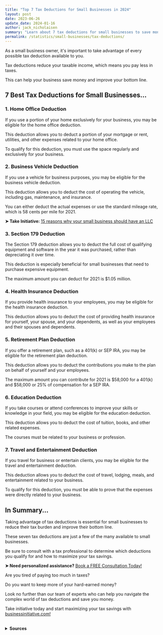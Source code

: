 ```yaml
---
title: "Top 7 Tax Deductions for Small Businesses in 2024"
layout: post
date: 2023-06-26
update_date: 2024-01-16
author: jack_nicholaisen
summary: "Learn about 7 tax deductions for small businesses to save money on taxes."
permalink: /statistics/small-businesses/tax-deductions/
---
```


As a small business owner, it's important to take advantage of every possible tax deduction available to you. 

Tax deductions reduce your taxable income, which means you pay less in taxes. 

This can help your business save money and improve your bottom line. 

## 7 Best Tax Deductions for Small Businesses...

### 1.  Home Office Deduction

If you use a portion of your home exclusively for your business, you may be eligible for the home office deduction. 

This deduction allows you to deduct a portion of your mortgage or rent, utilities, and other expenses related to your home office. 

To qualify for this deduction, you must use the space regularly and exclusively for your business.

### 2.  Business Vehicle Deduction

If you use a vehicle for business purposes, you may be eligible for the business vehicle deduction. 

This deduction allows you to deduct the cost of operating the vehicle, including gas, maintenance, and insurance. 

You can either deduct the actual expenses or use the standard mileage rate, which is 58 cents per mile for 2021.

<p><b>➤ Take Initiative: </b> <a href="https://www.businessinitiative.org/llc/benefits-for-small-businesses/" target="_blank"> 15 reasons why your small business should have an LLC</a></p>

### 3.  Section 179 Deduction

The Section 179 deduction allows you to deduct the full cost of qualifying equipment and software in the year it was purchased, rather than depreciating it over time. 

This deduction is especially beneficial for small businesses that need to purchase expensive equipment. 

The maximum amount you can deduct for 2021 is $1.05 million.

### 4.  Health Insurance Deduction

If you provide health insurance to your employees, you may be eligible for the health insurance deduction. 

This deduction allows you to deduct the cost of providing health insurance for yourself, your spouse, and your dependents, as well as your employees and their spouses and dependents.

### 5.  Retirement Plan Deduction

If you offer a retirement plan, such as a 401(k) or SEP IRA, you may be eligible for the retirement plan deduction. 

This deduction allows you to deduct the contributions you make to the plan on behalf of yourself and your employees. 

The maximum amount you can contribute for 2021 is $58,000 for a 401(k) and $58,000 or 25% of compensation for a SEP IRA.

### 6.  Education Deduction

If you take courses or attend conferences to improve your skills or knowledge in your field, you may be eligible for the education deduction. 

This deduction allows you to deduct the cost of tuition, books, and other related expenses. 

The courses must be related to your business or profession.

### 7.  Travel and Entertainment Deduction

If you travel for business or entertain clients, you may be eligible for the travel and entertainment deduction. 

This deduction allows you to deduct the cost of travel, lodging, meals, and entertainment related to your business. 

To qualify for this deduction, you must be able to prove that the expenses were directly related to your business.

## In Summary... 

Taking advantage of tax deductions is essential for small businesses to reduce their tax burden and improve their bottom line. 

These seven tax deductions are just a few of the many available to small businesses. 

Be sure to consult with a tax professional to determine which deductions you qualify for and how to maximize your tax savings.

<p><b>➤ Need personalized assistance? </b> <a href="https://calendly.com/businessinitiative/30-minute-consultation-call" target="_blank"> Book a FREE Consultation Today!</a></p>

Are you tired of paying too much in taxes? 

Do you want to keep more of your hard-earned money?

Look no further than our team of experts who can help you navigate the complex world of tax deductions and save you money.

Take initiative today and start maximizing your tax savings with [businessinitiative.com!](https://www.businessinitiative.org/)

<br>
<details>
<summary><b>Sources</b></summary>
<br>
<ul>
    <li><a href="https://www.irs.gov/businesses/small-businesses-self-employed/home-office-deduction">IRS Home Office Deduction</a></li>
    <li><a href="https://www.irs.gov/taxtopics/tc510">IRS Business Vehicle Deduction</a></li>
    <li><a href="https://www.irs.gov/publications/p946">IRS Section 179 Deduction</a></li>
    <li><a href="https://www.irs.gov/publications/p502">IRS Health Insurance Deduction</a></li>
    <li><a href="https://www.irs.gov/retirement-plans/ira-deduction-limits">IRS Retirement Plan Deduction</a></li>
    <li><a href="https://www.irs.gov/publications/p970">IRS Education Deduction</a></li>
    <li><a href="https://www.irs.gov/pub/irs-regs/travel_entertainment_faq_v1.pdf">IRS Travel and Entertainment Deduction</a></li>
</ul>
</details>

